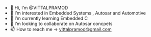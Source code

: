 - 👋 Hi, I’m @VITTALPRAMOD
- 👀 I’m interested in Embedded Systems , Autosar and Automotive 
- 🌱 I’m currently learning Embedded C 
- 💞️ I’m looking to collaborate on Autosar concpets 
- 📫 How to reach me -> vittalpramod@gmail.com

<!---
VITTALPRAMOD/VITTALPRAMOD is a ✨ special ✨ repository because its `README.md` (this file) appears on your GitHub profile.
You can click the Preview link to take a look at your changes.
--->
